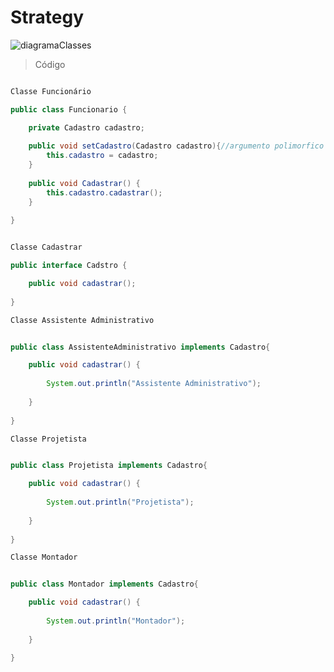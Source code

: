 # Strategy

![diagramaClasses](https://github.com/ritahecht/bertoti/assets/89950512/3826a286-8c05-470b-9dd1-9e0d81bc7c10)

>Código



```java

Classe Funcionário

public class Funcionario {

	private Cadastro cadastro; 
	
	public void setCadastro(Cadastro cadastro){//argumento polimorfico
		this.cadastro = cadastro;
	}
	
	public void Cadastrar() {
		this.cadastro.cadastrar();
	}
	
}
```
```java

Classe Cadastrar

public interface Cadstro {

	public void cadastrar();
	
}
```
```java
Classe Assistente Administrativo


public class AssistenteAdministrativo implements Cadastro{

	public void cadastrar() {
		
		System.out.println("Assistente Administrativo");
		
	}
	
}
```
```java
Classe Projetista


public class Projetista implements Cadastro{

	public void cadastrar() {
		
		System.out.println("Projetista");
		
	}
	
}
```
```java
Classe Montador


public class Montador implements Cadastro{

	public void cadastrar() {
		
		System.out.println("Montador");
		
	}
	
}
```
